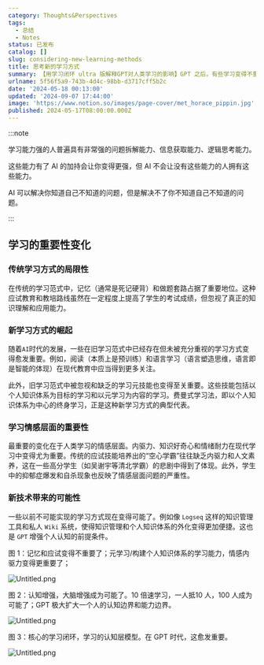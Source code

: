 ```yaml
---
category: Thoughts&Perspectives
tags:
  - 总结
  - Notes
status: 已发布
catalog: []
slug: considering-new-learning-methods
title: 思考新的学习方式
summary: 【用学习闭环 ultra 版解释GPT对人类学习的影响】GPT 之后，有些学习变得不重要了，有些学习变得更重要了，有些学习从不可能变成可能了。
urlname: 5f56f5a9-743b-4d4c-98bb-d3717cff5b2c
date: '2024-05-18 00:13:00'
updated: '2024-09-07 17:44:00'
image: 'https://www.notion.so/images/page-cover/met_horace_pippin.jpg'
published: 2024-05-17T08:00:00.000Z
---
```


:::note


学习能力强的人普遍具有非常强的问题拆解能力、信息获取能力、逻辑思考能力。


这些能力有了 AI 的加持会让你变得更强，但 AI 不会让没有这些能力的人拥有这些能力。


AI 可以解决你知道自己不知道的问题，但是解决不了你不知道自己不知道的问题。


:::


## 学习的重要性变化


### 传统学习方式的局限性


在传统的学习范式中，记忆（通常是死记硬背）和做题套路占据了重要地位。这种应试教育和教培路线虽然在一定程度上提高了学生的考试成绩，但忽视了真正的知识理解和应用能力。


### 新学习方式的崛起


随着`AI`时代的发展，一些在旧学习范式中已经存在但未被充分重视的学习方式变得愈发重要。例如，阅读（本质上是预训练）和语言学习（语言塑造思维，语言即是智能的体现）在现代教育中应当得到更多关注。


此外，旧学习范式中被忽视和缺乏的学习元技能也变得至关重要。这些技能包括以个人知识体系为目标的学习和以元学习为内容的学习。费曼式学习法，即以个人知识体系为中心的终身学习，正是这种新学习方式的典型代表。


### 学习情感层面的重要性


最重要的变化在于人类学习的情感层面。内驱力、知识好奇心和情绪耐力在现代学习中变得尤为重要。传统的应试技能培养出的“空心学霸”往往缺乏内驱力和人文素养，这在一些高分学生（如吴谢宇等清北学霸）的悲剧中得到了体现。此外，学生中的抑郁症爆发和自杀现象也反映了情感层面问题的严重性。


### 新技术带来的可能性


一些以前不可能实现的学习方式现在变得可能了。例如像 `Logseq` 这样的知识管理工具和私人 `Wiki` 系统，使得知识管理和个人知识体系的外化变得更加便捷。这也是 `GPT` 增强个人认知的前提条件。


图 1：记忆和应试变得不重要了；元学习/构建个人知识体系的学习能力，情感内驱力变得更重要了；


![Untitled.png](https://prod-files-secure.s3.us-west-2.amazonaws.com/5d24fe63-e567-4804-86f9-9fdc62e13082/a8319b77-00b3-43d9-9f99-e58187f20cfe/Untitled.png?X-Amz-Algorithm=AWS4-HMAC-SHA256&X-Amz-Content-Sha256=UNSIGNED-PAYLOAD&X-Amz-Credential=ASIAZI2LB4662GSOH4JM%2F20250211%2Fus-west-2%2Fs3%2Faws4_request&X-Amz-Date=20250211T053703Z&X-Amz-Expires=3600&X-Amz-Security-Token=IQoJb3JpZ2luX2VjELX%2F%2F%2F%2F%2F%2F%2F%2F%2F%2FwEaCXVzLXdlc3QtMiJGMEQCIGneQ1yR8%2F6WbF%2FRQHvwxZBDQ3jE%2BaY5KUz1%2F3xpmVSeAiA%2FDGmuZQhAc3bn95Qm2xWqVpcZ9EJikPP%2FTRl6TWhW1iqIBAjO%2F%2F%2F%2F%2F%2F%2F%2F%2F%2F8BEAAaDDYzNzQyMzE4MzgwNSIMRjQQ0ELPW8xN36nyKtwDTRfVdFu790IWd5EE%2F00Fkq7LKnOne6%2B5K38%2FnYVFCGj0JGQ5VyerTlmAoXYnUCVp63EzC5n7ivBznQOB%2FVzh4n7oQnwOA%2FBImy56aUle4dJbtRr4EcUxwJwATVkrUzfQAMmSVtwMJY%2FOHjTfY6l3Iza6vf2Snlv7QEApj046wdjym14zXXoXpPBdXTTAWokHfTiJqvIRM0HqlABG6oIWChluFZo6k6RWwY33doCIzwixFofEt2A2P7tAqRJ4nmPiH507%2BzyTIfVv2p9C6y%2BMDMVu%2FkrfN%2F1uksvDf38VBR6FKAcgGIO%2FHvvbMIJe4FeoJd%2BV6y5%2FlE1pdjTf%2BSrHpjFb2rRGQsGwr%2Bm2KRqkZag2CBJ3NC%2BU7RkCZ11WN0NoUlzfFZy2zfgGsfHcf%2BKgN1fQXnjtVhhiXKFkwstytdtE9Vom5sx7bypw37BAHna2VpGEAF7vKKOIuTExiMtNpigHLMslGQ5SqJt%2B2uzgi2NYyNo6%2Bz13gCcnOJ2ol%2FS8AGEqNLp%2FoRLrYyOipYJYjpzLNtrWTnXzO825PSVE34c8VHLNza4BTdcU0wrWESgLF7c6bC4owaJM9fIyQGccMiFyxLtS0Mlyc2MwCq%2BmKH%2FfsVJ9VJlc%2FBr%2FQLEwgqyrvQY6pgHbpC6xSIRm3rrJeu1cw4YXCAlHD6VfwFnw4zvbv0cZ1ue5%2BaxKR6BT6tSPrOM5pszjEhmUiSl%2FMINUDNSYMs6zMdtRKjw6SSqO5Qr4V%2FiLikiG2Snj3eaPTTqqeMRXExaeN5JE2P1mN%2FhljcGa7oanbA%2BoMruXy0MYUVCy0QeUDbHj%2FMS03bM2qutyoUR53zOjI3hT9vS78CGwj9H2R%2FVBPkVZGF3z&X-Amz-Signature=563afb6040669071873efb771e5d5c7eaeccf953aa73cfc5f2d011e9187207b9&X-Amz-SignedHeaders=host&x-id=GetObject)


图 2：认知增强，大脑增强成为可能了。10 倍速学习，一人抵10 人，100 人成为可能了；GPT 极大扩大一个人的认知边界和能力边界。


![Untitled.png](https://prod-files-secure.s3.us-west-2.amazonaws.com/5d24fe63-e567-4804-86f9-9fdc62e13082/e195b372-4d2b-479c-9e75-1be4e2c1412e/Untitled.png?X-Amz-Algorithm=AWS4-HMAC-SHA256&X-Amz-Content-Sha256=UNSIGNED-PAYLOAD&X-Amz-Credential=ASIAZI2LB4662GSOH4JM%2F20250211%2Fus-west-2%2Fs3%2Faws4_request&X-Amz-Date=20250211T053703Z&X-Amz-Expires=3600&X-Amz-Security-Token=IQoJb3JpZ2luX2VjELX%2F%2F%2F%2F%2F%2F%2F%2F%2F%2FwEaCXVzLXdlc3QtMiJGMEQCIGneQ1yR8%2F6WbF%2FRQHvwxZBDQ3jE%2BaY5KUz1%2F3xpmVSeAiA%2FDGmuZQhAc3bn95Qm2xWqVpcZ9EJikPP%2FTRl6TWhW1iqIBAjO%2F%2F%2F%2F%2F%2F%2F%2F%2F%2F8BEAAaDDYzNzQyMzE4MzgwNSIMRjQQ0ELPW8xN36nyKtwDTRfVdFu790IWd5EE%2F00Fkq7LKnOne6%2B5K38%2FnYVFCGj0JGQ5VyerTlmAoXYnUCVp63EzC5n7ivBznQOB%2FVzh4n7oQnwOA%2FBImy56aUle4dJbtRr4EcUxwJwATVkrUzfQAMmSVtwMJY%2FOHjTfY6l3Iza6vf2Snlv7QEApj046wdjym14zXXoXpPBdXTTAWokHfTiJqvIRM0HqlABG6oIWChluFZo6k6RWwY33doCIzwixFofEt2A2P7tAqRJ4nmPiH507%2BzyTIfVv2p9C6y%2BMDMVu%2FkrfN%2F1uksvDf38VBR6FKAcgGIO%2FHvvbMIJe4FeoJd%2BV6y5%2FlE1pdjTf%2BSrHpjFb2rRGQsGwr%2Bm2KRqkZag2CBJ3NC%2BU7RkCZ11WN0NoUlzfFZy2zfgGsfHcf%2BKgN1fQXnjtVhhiXKFkwstytdtE9Vom5sx7bypw37BAHna2VpGEAF7vKKOIuTExiMtNpigHLMslGQ5SqJt%2B2uzgi2NYyNo6%2Bz13gCcnOJ2ol%2FS8AGEqNLp%2FoRLrYyOipYJYjpzLNtrWTnXzO825PSVE34c8VHLNza4BTdcU0wrWESgLF7c6bC4owaJM9fIyQGccMiFyxLtS0Mlyc2MwCq%2BmKH%2FfsVJ9VJlc%2FBr%2FQLEwgqyrvQY6pgHbpC6xSIRm3rrJeu1cw4YXCAlHD6VfwFnw4zvbv0cZ1ue5%2BaxKR6BT6tSPrOM5pszjEhmUiSl%2FMINUDNSYMs6zMdtRKjw6SSqO5Qr4V%2FiLikiG2Snj3eaPTTqqeMRXExaeN5JE2P1mN%2FhljcGa7oanbA%2BoMruXy0MYUVCy0QeUDbHj%2FMS03bM2qutyoUR53zOjI3hT9vS78CGwj9H2R%2FVBPkVZGF3z&X-Amz-Signature=fb147955245acc2d0b9e6b31925f19160f4ef11165bafcaaee6e5d59e5fc3680&X-Amz-SignedHeaders=host&x-id=GetObject)


图 3：核心的学习闭环，学习的认知层模型。在 GPT 时代，这愈发重要。


![Untitled.png](https://prod-files-secure.s3.us-west-2.amazonaws.com/5d24fe63-e567-4804-86f9-9fdc62e13082/57f2a38d-97b9-407e-baa1-8fecb8348e87/Untitled.png?X-Amz-Algorithm=AWS4-HMAC-SHA256&X-Amz-Content-Sha256=UNSIGNED-PAYLOAD&X-Amz-Credential=ASIAZI2LB4662GSOH4JM%2F20250211%2Fus-west-2%2Fs3%2Faws4_request&X-Amz-Date=20250211T053703Z&X-Amz-Expires=3600&X-Amz-Security-Token=IQoJb3JpZ2luX2VjELX%2F%2F%2F%2F%2F%2F%2F%2F%2F%2FwEaCXVzLXdlc3QtMiJGMEQCIGneQ1yR8%2F6WbF%2FRQHvwxZBDQ3jE%2BaY5KUz1%2F3xpmVSeAiA%2FDGmuZQhAc3bn95Qm2xWqVpcZ9EJikPP%2FTRl6TWhW1iqIBAjO%2F%2F%2F%2F%2F%2F%2F%2F%2F%2F8BEAAaDDYzNzQyMzE4MzgwNSIMRjQQ0ELPW8xN36nyKtwDTRfVdFu790IWd5EE%2F00Fkq7LKnOne6%2B5K38%2FnYVFCGj0JGQ5VyerTlmAoXYnUCVp63EzC5n7ivBznQOB%2FVzh4n7oQnwOA%2FBImy56aUle4dJbtRr4EcUxwJwATVkrUzfQAMmSVtwMJY%2FOHjTfY6l3Iza6vf2Snlv7QEApj046wdjym14zXXoXpPBdXTTAWokHfTiJqvIRM0HqlABG6oIWChluFZo6k6RWwY33doCIzwixFofEt2A2P7tAqRJ4nmPiH507%2BzyTIfVv2p9C6y%2BMDMVu%2FkrfN%2F1uksvDf38VBR6FKAcgGIO%2FHvvbMIJe4FeoJd%2BV6y5%2FlE1pdjTf%2BSrHpjFb2rRGQsGwr%2Bm2KRqkZag2CBJ3NC%2BU7RkCZ11WN0NoUlzfFZy2zfgGsfHcf%2BKgN1fQXnjtVhhiXKFkwstytdtE9Vom5sx7bypw37BAHna2VpGEAF7vKKOIuTExiMtNpigHLMslGQ5SqJt%2B2uzgi2NYyNo6%2Bz13gCcnOJ2ol%2FS8AGEqNLp%2FoRLrYyOipYJYjpzLNtrWTnXzO825PSVE34c8VHLNza4BTdcU0wrWESgLF7c6bC4owaJM9fIyQGccMiFyxLtS0Mlyc2MwCq%2BmKH%2FfsVJ9VJlc%2FBr%2FQLEwgqyrvQY6pgHbpC6xSIRm3rrJeu1cw4YXCAlHD6VfwFnw4zvbv0cZ1ue5%2BaxKR6BT6tSPrOM5pszjEhmUiSl%2FMINUDNSYMs6zMdtRKjw6SSqO5Qr4V%2FiLikiG2Snj3eaPTTqqeMRXExaeN5JE2P1mN%2FhljcGa7oanbA%2BoMruXy0MYUVCy0QeUDbHj%2FMS03bM2qutyoUR53zOjI3hT9vS78CGwj9H2R%2FVBPkVZGF3z&X-Amz-Signature=9938e5d4182183ea39b20bac7f40ac5679274cb3ea9da9e8a2b10e550b9281bb&X-Amz-SignedHeaders=host&x-id=GetObject)

